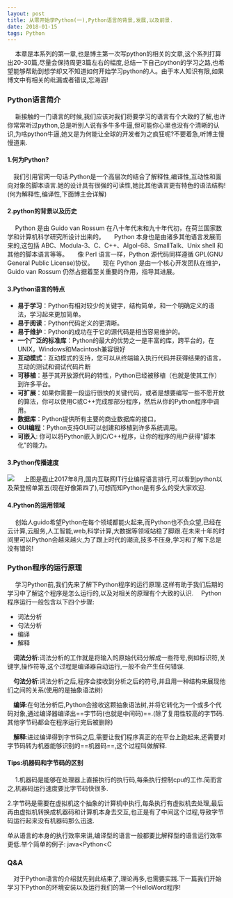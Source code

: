 ```yaml
---
layout: post
title: 从零开始学Python(一),Python语言的背景,发展,以及前景.
date: 2018-01-15 
tags: Python   
---
```


　 本章是本系列的第一章,也是博主第一次写python的相关的文章,这个系列打算出20-30篇,尽量会保持周更3篇左右的幅度,总结一下自己python的学习之路,也希望能够帮助到想学却又不知道如何开始学习python的人。由于本人知识有限,如果博文中有相关的纰漏或者错误,忘海涵!


### Python语言简介

　 新接触的一门语言的时候,我们应该对我们将要学习的语言有个大致的了解,也许你常常听过python,总是听别人说有多牛多牛逼,但可能你心里也没有个清晰的认识,为啥python牛逼,她又是为何能让全球的开发者为之疯狂呢?不要着急,听博主慢慢道来.
#### 1.何为Python?

　我们引用官网一句话:Python是一个高层次的结合了解释性,编译性,互动性和面向对象的脚本语言.她的设计具有很强的可读性,她比其他语言更有特色的语法结构!(何为解释性,编译性,下面博主会详解)
#### 2.python的背景以及历史

　 Python 是由 Guido van Rossum 在八十年代末和九十年代初，在荷兰国家数学和计算机科学研究所设计出来的。
　 Python 本身也是由诸多其他语言发展而来的,这包括 ABC、Modula-3、C、C++、Algol-68、SmallTalk、Unix shell 和其他的脚本语言等等。
　 像 Perl 语言一样，Python 源代码同样遵循 GPL(GNU General Public License)协议。
　 现在 Python 是由一个核心开发团队在维护，Guido van Rossum 仍然占据着至关重要的作用，指导其进展。

#### 3.Python语言的特点
* **易于学习**：Python有相对较少的关键字，结构简单，和一个明确定义的语法，学习起来更加简单。
*  **易于阅读**：Python代码定义的更清晰。
*  **易于维护**：Python的成功在于它的源代码是相当容易维护的。
*  **一个广泛的标准库**：Python的最大的优势之一是丰富的库，跨平台的，在UNIX，Windows和Macintosh兼容很好
*  **互动模式**：互动模式的支持，您可以从终端输入执行代码并获得结果的语言，互动的测试和调试代码片断
*  **可移植**：基于其开放源代码的特性，Python已经被移植（也就是使其工作）到许多平台。
*  **可扩展**：如果你需要一段运行很快的关键代码，或者是想要编写一些不愿开放的算法，你可以使用C或C++完成那部分程序，然后从你的Python程序中调用。
*  **数据库**：Python提供所有主要的商业数据库的接口。
*  **GUI编程**：Python支持GUI可以创建和移植到许多系统调用。
*  **可嵌入**: 你可以将Python嵌入到C/C++程序，让你的程序的用户获得"脚本化"的能力。

#### 3.Python传播速度
![](https://ss1.baidu.com/6ONXsjip0QIZ8tyhnq/it/u=831890821,3332772577&fm=173&s=4CA63472191B504F08DDC0CA0000E0B3&w=640&h=529&img.JPG)
　 上图是截止2017年8月,国内互联网IT行业编程语言排行,可以看到python以及荣登榜单第五(现在好像第四了),可想而知Python是有多么的受大家欢迎.

#### 4.Python的运用领域
　 创始人guido希望Python在每个领域都能火起来,而Python也不负众望,已经在云计算,云服务,人工智能,web,科学计算,大数据等领域站稳了脚跟.在未来十年的时间里可以Python会越来越火,为了跟上时代的潮流,技多不压身,学习和了解下总是没有错的!

### Python程序的运行原理

　 学习Python前,我们先来了解下Python程序的运行原理.这样有助于我们后期的学习中了解这个程序是怎么运行的,以及对相关的原理有个大致的认识.
　Python程序运行一般包含以下四个步骤:

* 词法分析
* 句法分析
* 编译
* 解释
　

　**词法分析**:词法分析的工作就是将输入的原始代码分解成一些符号,例如标识符,关键字,操作符等,这个过程是编译器自动运行,一般不会产生任何错误.


　**句法分析**:词法分析之后,程序会接收到分析之后的符号,并且用一种结构来展现他们之间的关系(使用的是抽象语法树)


　**编译**:在句法分析后,Python会接收这颗抽象语法树,并将它转化为一个或多个代码对象,通过编译器编译出==字节码(也就是中间码)==.(除了复用性较高的字节码.其他字节码都会在程序运行完后被删除)


　**解释**:进过编译得到字节码之后,需要让我们程序真正的在平台上跑起来,还需要对字节码转为机器能够识别的==机器码==,这个过程叫做解释.

#### Tips:机器码和字节码的区别
　 1.机器码是能够在处理器上直接执行的执行码,每条执行控制cpu的工作.简而言之,机器码运行速度要比字节码快很多.


2.字节码是需要在虚拟机这个抽象的计算机中执行,每条执行有虚拟机去处理,最后再由虚拟机转换成机器码和计算机本身去交互,也正是有了中间这个过程,导致字节码运行起来没有机器码那么迅速.

单从语言的本身的执行效率来讲,编译型的语言一般都要比解释型的语言运行效率更低.举个简单的例子:
java<Python<C

### Q&A
　对于Python语言的介绍就先到此结束了,理论再多,也需要实践.下一篇我们开始学习下Python的环境安装以及运行我们的第一个HelloWord程序!











